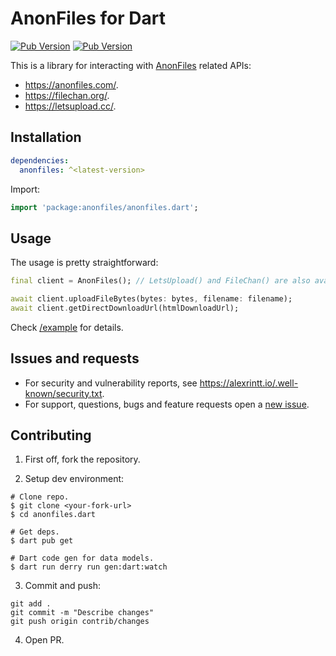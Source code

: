 # AnonFiles for Dart

[![Pub Version](https://img.shields.io/pub/v/anonfiles)](https://pub.dev/packages/anonfiles) [![Pub Version](https://img.shields.io/pub/points/anonfiles)](https://pub.dev/packages/anonfiles)

This is a library for interacting with [AnonFiles](https://anonfiles.com/) related APIs:

- https://anonfiles.com/.
- https://filechan.org/.
- https://letsupload.cc/.

## Installation

```yaml
dependencies:
  anonfiles: ^<latest-version>
```

Import:

```dart
import 'package:anonfiles/anonfiles.dart';
```

## Usage

The usage is pretty straightforward:

```dart
final client = AnonFiles(); // LetsUpload() and FileChan() are also available.

await client.uploadFileBytes(bytes: bytes, filename: filename);
await client.getDirectDownloadUrl(htmlDownloadUrl);
```

Check [/example](https://github.com/alexrintt/anonfiles.dart/blob/main/example/anonfiles_example.dart) for details.

## Issues and requests

- For security and vulnerability reports, see https://alexrintt.io/.well-known/security.txt.
- For support, questions, bugs and feature requests open a [new issue](https://github.com/alexrintt/anonfiles.dart/issues/new).

## Contributing

1. First off, fork the repository.

2. Setup dev environment:

```shell
# Clone repo.
$ git clone <your-fork-url>
$ cd anonfiles.dart

# Get deps.
$ dart pub get

# Dart code gen for data models.
$ dart run derry run gen:dart:watch
```

3. Commit and push:

```shell
git add .
git commit -m "Describe changes"
git push origin contrib/changes
```

4. Open PR.